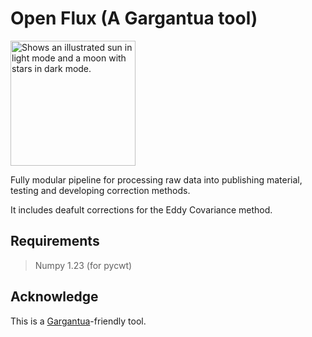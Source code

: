 # Open Flux (A Gargantua tool)

<picture>
  <source media="(prefers-color-scheme: dark)" srcset="logo_dark.svg">
  <source media="(prefers-color-scheme: light)" srcset="logo.svg">
  <img alt="Shows an illustrated sun in light mode and a moon with stars in dark mode." src="https://user-images.githubusercontent.com/25423296/163456779-a8556205-d0a5-45e2-ac17-42d089e3c3f8.png" height="200px">
</picture>


Fully modular pipeline for processing raw data into publishing material, testing and developing correction methods.

It includes deafult corrections for the Eddy Covariance method.

## Requirements

> Numpy 1.23 (for pycwt)

## Acknowledge

This is a [Gargantua](https://github.com/pedrohenriquecoimbra/Gargantua)-friendly tool.
